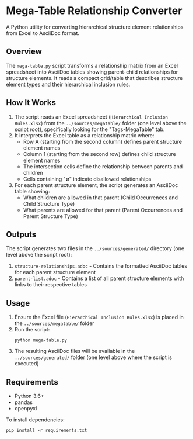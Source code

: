 # Mega-Table Relationship Converter

A Python utility for converting hierarchical structure element relationships from Excel to AsciiDoc format.

## Overview

The `mega-table.py` script transforms a relationship matrix from an Excel spreadsheet into AsciiDoc tables showing parent-child relationships for structure elements. It reads a compact grid/table that describes structure element types and their hierarchical inclusion rules.

## How It Works

1. The script reads an Excel spreadsheet (`Hierarchical Inclusion Rules.xlsx`) from the `../sources/megatable/` folder (one level above the script root), specifically looking for the "Tags-MegaTable" tab.
2. It interprets the Excel table as a relationship matrix where:
   - Row A (starting from the second column) defines parent structure element names
   - Column 1 (starting from the second row) defines child structure element names
   - The intersection cells define the relationship between parents and children
   - Cells containing "∅" indicate disallowed relationships
3. For each parent structure element, the script generates an AsciiDoc table showing:
   - What children are allowed in that parent (Child Occurrences and Child Structure Type)
   - What parents are allowed for that parent (Parent Occurrences and Parent Structure Type)

## Outputs

The script generates two files in the `../sources/generated/` directory (one level above the script root):

1. `structure-relationships.adoc` - Contains the formatted AsciiDoc tables for each parent structure element
2. `parent-list.adoc` - Contains a list of all parent structure elements with links to their respective tables

## Usage

1. Ensure the Excel file (`Hierarchical Inclusion Rules.xlsx`) is placed in the `../sources/megatable/` folder
2. Run the script:
   ```
   python mega-table.py
   ```
3. The resulting AsciiDoc files will be available in the `../sources/generated/` folder (one level above where the script is executed)

## Requirements

- Python 3.6+
- pandas
- openpyxl

To install dependencies:
```
pip install -r requirements.txt
```
